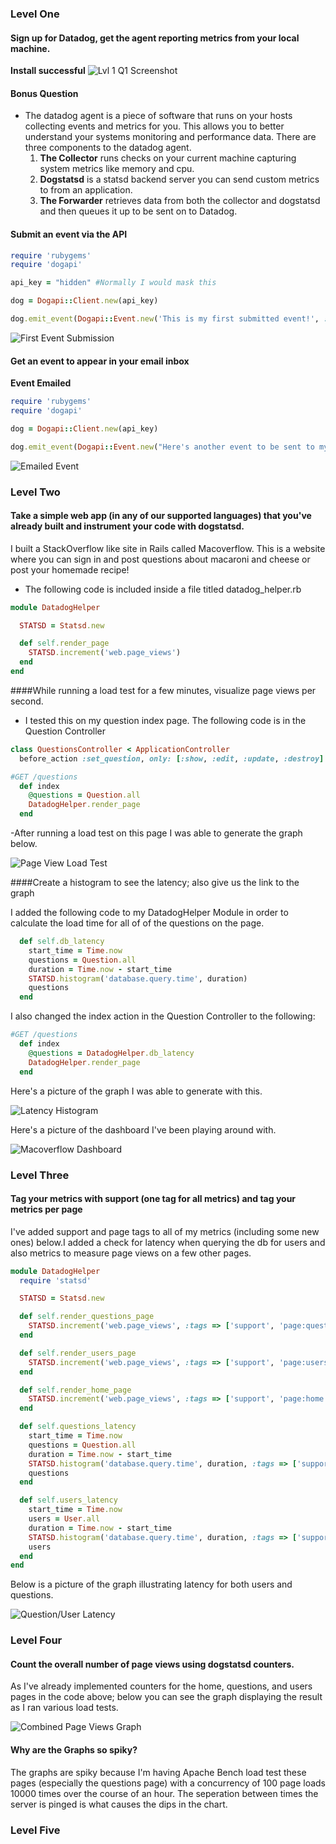 ### Level One

#### Sign up for Datadog, get the agent reporting metrics from your local machine.
**Install successful**
![Lvl 1 Q1 Screenshot](images/installagent.png)

#### Bonus Question
- The datadog agent is a piece of software that runs on your hosts collecting events and metrics for you. This allows you to better understand your systems monitoring and performance data. There are three components to the datadog agent.
  1. **The Collector** runs checks on your current machine capturing system metrics like memory and cpu.
  2. **Dogstatsd** is a statsd backend server you can send custom metrics to from an application.
  3. **The Forwarder** retrieves data from both the collector and dogstatsd and then queues it up to be sent on to Datadog.

#### Submit an event via the API

``` ruby
require 'rubygems'
require 'dogapi'

api_key = "hidden" #Normally I would mask this

dog = Dogapi::Client.new(api_key)

dog.emit_event(Dogapi::Event.new('This is my first submitted event!', :msg_title => 'Winning'))
```
![First Event Submission](images/firstsubmit.png)

#### Get an event to appear in your email inbox

**Event Emailed**

``` ruby
require 'rubygems'
require 'dogapi'

dog = Dogapi::Client.new(api_key)

dog.emit_event(Dogapi::Event.new("Here's another event to be sent to my email @rickythomas.rt@gmail.com", :msg_title => 'Datadog Event', :priority => 'normal', :alert_type=> 'success'))
```

![Emailed Event](images/emailevent.png)

### Level Two

#### Take a simple web app (in any of our supported languages) that you've already built and instrument your code with dogstatsd.

I built a StackOverflow like site in Rails called Macoverflow. This is a website where you can sign in and post questions about macaroni and cheese or post your homemade recipe!

- The following code is included inside a file titled datadog_helper.rb

``` ruby
module DatadogHelper

  STATSD = Statsd.new

  def self.render_page
    STATSD.increment('web.page_views')
  end
end
```

####While running a load test for a few minutes, visualize page views per second.

- I tested this on my question index page. The following code is in the Question Controller

``` ruby
class QuestionsController < ApplicationController
  before_action :set_question, only: [:show, :edit, :update, :destroy]

#GET /questions
  def index
    @questions = Question.all
    DatadogHelper.render_page
  end
```

-After running a load test on this page I was able to generate the graph below.

![Page View Load Test](images/pageviewsgraph.png)

####Create a histogram to see the latency; also give us the link to the graph

I added the following code to my DatadogHelper Module in order to calculate the load time for all of of the questions on the page.

``` ruby
  def self.db_latency
    start_time = Time.now
    questions = Question.all
    duration = Time.now - start_time
    STATSD.histogram('database.query.time', duration)
    questions
  end
```

I also changed the index action in the Question Controller to the following:

``` ruby
#GET /questions
  def index
    @questions = DatadogHelper.db_latency
    DatadogHelper.render_page
  end
```

Here's a picture of the graph I was able to generate with this.

![Latency Histogram](images/latencyhistogram.png)

Here's a picture of the dashboard I've been playing around with.

![Macoverflow Dashboard](images/macdash.png)

### Level Three

#### Tag your metrics with support (one tag for all metrics) and tag your metrics per page

I've added support and page tags to all of my metrics (including some new ones) below.I added a check for latency when querying the db for users and also metrics to measure page views on a few other pages.

``` ruby
module DatadogHelper
  require 'statsd'

  STATSD = Statsd.new

  def self.render_questions_page
    STATSD.increment('web.page_views', :tags => ['support', 'page:questions'])
  end

  def self.render_users_page
    STATSD.increment('web.page_views', :tags => ['support', 'page:users'])
  end

  def self.render_home_page
    STATSD.increment('web.page_views', :tags => ['support', 'page:home'])
  end

  def self.questions_latency
    start_time = Time.now
    questions = Question.all
    duration = Time.now - start_time
    STATSD.histogram('database.query.time', duration, :tags => ['support', 'page:questions'])
    questions
  end

  def self.users_latency
    start_time = Time.now
    users = User.all
    duration = Time.now - start_time
    STATSD.histogram('database.query.time', duration, :tags => ['support', 'page:users'])
    users
  end
end
```

Below is a picture of the graph illustrating latency for both users and questions.

![Question/User Latency](images/dbqueries.png)

### Level Four

#### Count the overall number of page views using dogstatsd counters.

As I've already implemented counters for the home, questions, and users pages in the code above; below you can see the graph displaying the result as I ran various load tests.

![Combined Page Views Graph](images/pageviewsgraph2.png)

#### Why are the Graphs so spiky?

The graphs are spiky because I'm having Apache Bench load test these pages (especially the questions page) with a concurrency of 100 page loads 10000 times over the course of an hour. The seperation between times the server is pinged is what causes the dips in the chart.

### Level Five
